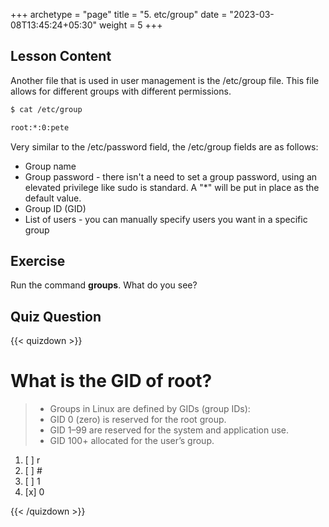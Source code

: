 +++
archetype = "page"
title = "5. etc/group"
date = "2023-03-08T13:45:24+05:30"
weight = 5
+++

## Lesson Content

Another file that is used in user management is the /etc/group file. This file allows for different groups with different permissions. 

```bash
$ cat /etc/group

root:*:0:pete
```

Very similar to the /etc/password field, the /etc/group fields are as follows:

- Group name 
- Group password - there isn't a need to set a group password, using an elevated privilege like sudo is standard. A "*" will be put in place as the default value. 
- Group ID (GID) 
- List of users - you can manually specify users you want in a specific group 

## Exercise

Run the command **groups**. What do you see?

## Quiz Question

{{< quizdown >}}

# What is the GID of root?

> - Groups in Linux are defined by GIDs (group IDs):
> - GID 0 (zero) is reserved for the root group.
> - GID 1–99 are reserved for the system and application use.
> - GID 100+ allocated for the user’s group.

1. [ ] r
2. [ ] \#
3. [ ] 1
4. [x] 0

{{< /quizdown >}}
